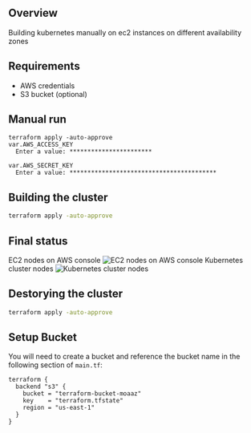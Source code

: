## Overview
Building kubernetes manually on ec2 instances on different availability zones

## Requirements
* AWS credentials
* S3 bucket (optional)

## Manual run 
```
terraform apply -auto-approve
var.AWS_ACCESS_KEY
  Enter a value: ***********************

var.AWS_SECRET_KEY
  Enter a value: *****************************************
```
## Building the cluster
```bash
terraform apply -auto-approve
```

## Final status
EC2 nodes on AWS console
![EC2 nodes on AWS console](files/aws-k8s-cluster.png) 
Kubernetes cluster nodes
![Kubernetes cluster nodes](files/k8s-cluster-nodes-details.png )

## Destorying the cluster
```bash
terraform apply -auto-approve
```

## Setup Bucket
You will need to create a bucket and reference the bucket name in the following section of `main.tf`:

```
terraform {
  backend "s3" {
    bucket = "terraform-bucket-moaaz"
    key    = "terraform.tfstate"
    region = "us-east-1"
  }
}
```